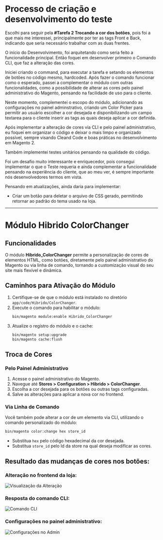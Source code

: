 # Processo de criação e desenvolvimento do teste

Escolhi para seguir pela **#Tarefa 2 Trocando a cor dos botões**, pois foi a que mais
me interessei, principalmente por ter as tags Front e Back, indicando que seria necessário
trabalhar com as duas frentes. 

O início do Desenvolvimento, foi arquitetando como seria feito a funcionalidade principal.
Então foquei em desenvolver primeiro o Comando CLI, que faz a alteração das cores.

Iniciei criando o command, para executar a tarefa e setando os elementos de botões
no código mesmo, hardcoded. Após fazer o comando funcionar como o esperado, passei
a complementar o módulo com outras funcionalidades, como a possibilidade de 
alterar as cores pelo painel administrativo do Magento, pensando na facilidade
de uso para o cliente.

Neste momento, complementei o escopo do módulo, adicionando as configurações no 
painel adminstrativo, criando um Color Picker para permitir ao usuário escolher a 
cor desejada e disponibilizando um campo textarea para o cliente inserir as 
tags as quais deseja aplicar a cor definida. 

Após implementar a alteração de cores via CLI e pelo painel administrativo,
eu foquei em organizar o código e deixar o mais limpo e organizado possível, sempre
visando Cleand Code e boas práticas no desenvolvimento em Magento 2.

Também implementei testes unitários pensando na qualidade do código.

Foi um desafio muito interessante e enriquecedor, pois consegui implementar o que
o Teste requeria e ainda complementar a funcionalidade pensando na experiência
do cliente, que ao meu ver, é sempre importante nós desenvolvedores termos em 
vista.

Pensando em atualizações, ainda daria para implementar:
- Criar um botão para deletar o arquivo de CSS gerado, permitindo retornar ao
padrão do tema usado na loja.

___
# Módulo Hibrido ColorChanger

## Funcionalidades
O módulo **Hibrido_ColorChanger** permite a personalização de cores de 
elementos HTML, como botões, diretamente pelo painel administrativo do 
Magento ou via linha de comando, tornando a customização visual do seu 
site mais flexível e dinâmica.

## Caminhos para Ativação do Módulo
1. Certifique-se de que o módulo está instalado no diretório `app/code/Hibrido/ColorChanger`.
2. Execute o comando para habilitar o módulo:
   ```bash
   bin/magento module:enable Hibrido_ColorChanger
   ```
3. Atualize o registro do módulo e o cache:
   ```bash
   bin/magento setup:upgrade
   bin/magento cache:flush
   ```

## Troca de Cores

### Pelo Painel Administrativo
1. Acesse o painel administrativo do Magento.
2. Navegue até **Stores > Configuration > Hibrido > ColorChanger**.
3. Escolha a cor desejada para os botões ou outras tags configuradas.
4. Salve as alterações para aplicar a nova cor no frontend.

### Via Linha de Comando
Você também pode alterar a cor de um elemento via CLI, utilizando o comando personalizado do módulo:

```bash
bin/magento color:change hex store_id
```
- Substitua `hex` pelo código hexadecimal da cor desejada.
- Substitua `store_id` pelo Id da store na qual deseja modificar as cores.

## Resultado das mudanças de cores nos botões:

### Alteração no frontend da loja:
![Visualização da Alteração](https://i.ibb.co/tTTrYz8L/Captura-de-tela-de-2025-08-03-22-16-42.png)

### Resposta do comando CLI:
![Comando CLI](https://i.ibb.co/W1Z7tHn/Captura-de-tela-de-2025-08-03-22-46-33.png)

### Configurações no painel administrativo:
![Configurações no Admin](https://i.ibb.co/n98jK5V/Captura-de-tela-de-2025-08-03-22-41-26.png)

